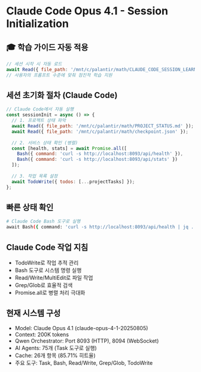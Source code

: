# Claude Code Opus 4.1 - Session Initialization

## 🎓 학습 가이드 자동 적용
```javascript
// 세션 시작 시 자동 로드
await Read({ file_path: '/mnt/c/palantir/math/CLAUDE_CODE_SESSION_LEARNING_GUIDE.md' });
// 사용자의 프롬프트 수준에 맞춰 점진적 학습 지원
```

## 세션 초기화 절차 (Claude Code)

```javascript
// Claude Code에서 자동 실행
const sessionInit = async () => {
  // 1. 프로젝트 상태 파악
  await Read({ file_path: '/mnt/c/palantir/math/PROJECT_STATUS.md' });
  await Read({ file_path: '/mnt/c/palantir/math/checkpoint.json' });
  
  // 2. 서비스 상태 확인 (병렬)
  const [health, stats] = await Promise.all([
    Bash({ command: 'curl -s http://localhost:8093/api/health' }),
    Bash({ command: 'curl -s http://localhost:8093/api/stats' })
  ]);
  
  // 3. 작업 목록 설정
  await TodoWrite({ todos: [...projectTasks] });
};
```

## 빠른 상태 확인

```bash
# Claude Code Bash 도구로 실행
await Bash({ command: 'curl -s http://localhost:8093/api/health | jq .' });
```

## Claude Code 작업 지침

- TodoWrite로 작업 추적 관리
- Bash 도구로 시스템 명령 실행
- Read/Write/MultiEdit로 파일 작업
- Grep/Glob로 효율적 검색
- Promise.all로 병렬 처리 극대화

## 현재 시스템 구성

- Model: Claude Opus 4.1 (claude-opus-4-1-20250805)
- Context: 200K tokens
- Qwen Orchestrator: Port 8093 (HTTP), 8094 (WebSocket)
- AI Agents: 75개 (Task 도구로 실행)
- Cache: 26개 항목 (85.71% 히트율)
- 주요 도구: Task, Bash, Read/Write, Grep/Glob, TodoWrite